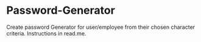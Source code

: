 # Password-Generator
Create password Generator for user/employee from their chosen character criteria. Instructions in read.me. 
